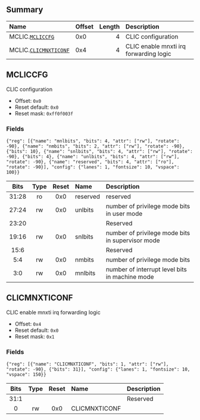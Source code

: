 ## Summary

| Name                                    | Offset   |   Length | Description                            |
|:----------------------------------------|:---------|---------:|:---------------------------------------|
| MCLIC.[`MCLICCFG`](#mcliccfg)           | 0x0      |        4 | CLIC configuration                     |
| MCLIC.[`CLICMNXTICONF`](#clicmnxticonf) | 0x4      |        4 | CLIC enable mnxti irq forwarding logic |

## MCLICCFG
CLIC configuration
- Offset: `0x0`
- Reset default: `0x0`
- Reset mask: `0xff0f003f`

### Fields

```wavejson
{"reg": [{"name": "mnlbits", "bits": 4, "attr": ["rw"], "rotate": -90}, {"name": "nmbits", "bits": 2, "attr": ["rw"], "rotate": -90}, {"bits": 10}, {"name": "snlbits", "bits": 4, "attr": ["rw"], "rotate": -90}, {"bits": 4}, {"name": "unlbits", "bits": 4, "attr": ["rw"], "rotate": -90}, {"name": "reserved", "bits": 4, "attr": ["ro"], "rotate": -90}], "config": {"lanes": 1, "fontsize": 10, "vspace": 100}}
```

|  Bits  |  Type  |  Reset  | Name     | Description                                      |
|:------:|:------:|:-------:|:---------|:-------------------------------------------------|
| 31:28  |   ro   |   0x0   | reserved | reserved                                         |
| 27:24  |   rw   |   0x0   | unlbits  | number of privilege mode bits in user mode       |
| 23:20  |        |         |          | Reserved                                         |
| 19:16  |   rw   |   0x0   | snlbits  | number of privilege mode bits in supervisor mode |
|  15:6  |        |         |          | Reserved                                         |
|  5:4   |   rw   |   0x0   | nmbits   | number of privilege mode bits                    |
|  3:0   |   rw   |   0x0   | mnlbits  | number of interrupt level bits in machine mode   |

## CLICMNXTICONF
CLIC enable mnxti irq forwarding logic
- Offset: `0x4`
- Reset default: `0x0`
- Reset mask: `0x1`

### Fields

```wavejson
{"reg": [{"name": "CLICMNXTICONF", "bits": 1, "attr": ["rw"], "rotate": -90}, {"bits": 31}], "config": {"lanes": 1, "fontsize": 10, "vspace": 150}}
```

|  Bits  |  Type  |  Reset  | Name          | Description   |
|:------:|:------:|:-------:|:--------------|:--------------|
|  31:1  |        |         |               | Reserved      |
|   0    |   rw   |   0x0   | CLICMNXTICONF |               |

